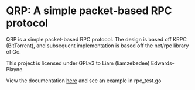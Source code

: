 # QRP: A simple packet-based RPC protocol
QRP is a simple packet-based RPC protocol. The design is based off KRPC (BitTorrent), and subsequent implementation is based off the net/rpc library of Go. 

This project is licensed under GPLv3 to Liam (liamzebedee) Edwards-Playne. 

View the documentation [here](http://go.pkgdoc.org/github.com/liamzebedee/go-qrp) and see an example in rpc_test.go 

